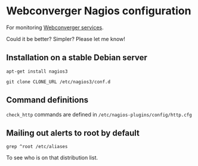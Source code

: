 # Webconverger Nagios configuration

For monitoring [Webconverger services](http://webconverger.org/servers/).

Could it be better? Simpler? Please let me know!

## Installation on a stable Debian server

	apt-get install nagios3

	git clone CLONE_URL /etc/nagios3/conf.d

## Command definitions

`check_http` commands are defined in `/etc/nagios-plugins/config/http.cfg`

## Mailing out alerts to root by default

	grep ^root /etc/aliases

To see who is on that distribution list.
